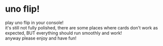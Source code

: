 # uno flip!
play uno flip in your console!<br>
it's still not fully polished, there are some places where cards don't work as expected, BUT everything should run smoothly and work!<br>
anyway please enjoy and have fun!